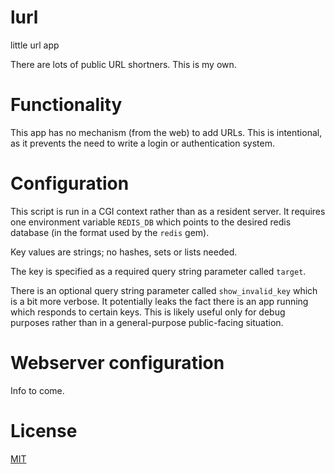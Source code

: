 # lurl
little url app

There are lots of public URL shortners. This is my own.

# Functionality

This app has no mechanism (from the web) to add URLs. This is intentional, as
it prevents the need to write a login or authentication system.

# Configuration

This script is run in a CGI context rather than as a resident server.
It requires one environment variable `REDIS_DB` which points to the desired
redis database (in the format used by the `redis` gem).

Key values are strings; no hashes, sets or lists needed.


The key is specified as a required query string parameter called `target`.

There is an optional query string parameter called `show_invalid_key` which is
a bit more verbose. It potentially leaks the fact there is an app running which
responds to certain keys. This is likely useful only for debug purposes rather
than in a general-purpose public-facing situation.

# Webserver configuration

Info to come.

# License

[MIT](LICENSE.TXT)
